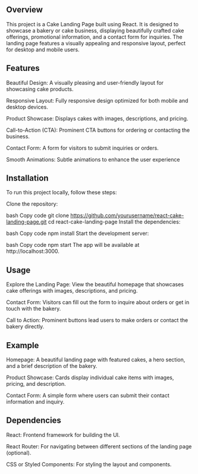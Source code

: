 ## Overview

This project is a Cake Landing Page built using React. It is designed to showcase a bakery or cake business, displaying beautifully crafted cake offerings, promotional information, and a contact form for inquiries. The landing page features a visually appealing and responsive layout, perfect for desktop and mobile users.

## Features

Beautiful Design: A visually pleasing and user-friendly layout for showcasing cake products.

Responsive Layout: Fully responsive design optimized for both mobile and desktop devices.

Product Showcase: Displays cakes with images, descriptions, and pricing.

Call-to-Action (CTA): Prominent CTA buttons for ordering or contacting the business.

Contact Form: A form for visitors to submit inquiries or orders.

Smooth Animations: Subtle animations to enhance the user experience


## Installation
To run this project locally, follow these steps:

Clone the repository:

bash
Copy code
git clone https://github.com/yourusername/react-cake-landing-page.git
cd react-cake-landing-page
Install the dependencies:

bash
Copy code
npm install
Start the development server:

bash
Copy code
npm start
The app will be available at http://localhost:3000.

## Usage


Explore the Landing Page: View the beautiful homepage that showcases cake offerings with images, descriptions, and pricing.

Contact Form: Visitors can fill out the form to inquire about orders or get in touch with the bakery.

Call to Action: Prominent buttons lead users to make orders or contact the bakery directly.


## Example

Homepage: A beautiful landing page with featured cakes, a hero section, and a brief description of the bakery.

Product Showcase: Cards display individual cake items with images, pricing, and description.

Contact Form: A simple form where users can submit their contact information and inquiry.

## Dependencies

React: Frontend framework for building the UI.

React Router: For navigating between different sections of the landing page (optional).

CSS or Styled Components: For styling the layout and components.


